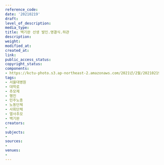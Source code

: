 ```yaml
---
reference_code: 
date: '20210219'
draft: 
level_of_description: 
media_type: 
title: 백기완 선생 발인.영결식.하관
description: 
weight: 
modified_at: 
created_at: 
link: 
public_access_status: 
copyright_status: 
components:
- https://kctu-photo.s3.ap-northeast-2.amazonaws.com/2021년/2월/20210219-백기완+선생+발인.영결식.하관_서울대병원_대학로_추모제_행진_민주노총_노동단체_사회단체_열사추모_백기완/_5D41941.jpg
tags:
- 서울대병원
- 대학로
- 추모제
- 행진
- 민주노총
- 노동단체
- 사회단체
- 열사추모
- 백기완
creators:
- 
subjects:
- 
sources:
- 
venues:
- 
---
```

